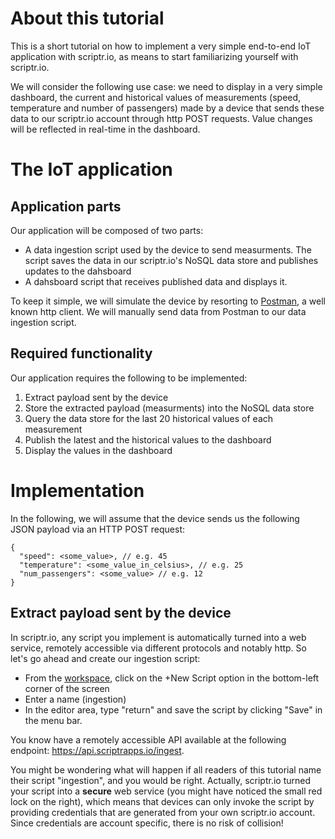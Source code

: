 # About this tutorial

This is a short tutorial on how to implement a very simple end-to-end IoT application with scriptr.io, as means to start familiarizing yourself with scriptr.io.

We will consider the following use case: we need to display in a very simple dashboard, the current and historical values of measurements (speed, temperature and number of passengers) made by a device that sends these data to our scriptr.io account through http POST requests. Value changes will be reflected in real-time in the dashboard.

# The IoT application

## Application parts

Our application will be composed of two parts:
- A data ingestion script used by the device to send measurments. The script saves the data in our scriptr.io's NoSQL data store and publishes updates to the dahsboard
- A dahsboard script that receives published data and displays it.

To keep it simple, we will simulate the device by resorting to [Postman](https://www.getpostman.com/products), a well known http client. We will manually send data from Postman to our data ingestion script. 

## Required functionality

Our application requires the following to be implemented:

1. Extract payload sent by the device 
2. Store the extracted payload (measurments) into the NoSQL data store
3. Query the data store for the last 20 historical values of each measurement
4. Publish the latest and the historical values to the dashboard
5. Display the values in the dashboard

# Implementation

In the following, we will assume that the device sends us the following JSON payload via an HTTP POST request:
```
{
  "speed": <some_value>, // e.g. 45
  "temperature": <some_value_in_celsius>, // e.g. 25
  "num_passengers": <some_value> // e.g. 12
}
```

## Extract payload sent by the device

In scriptr.io, any script you implement is automatically turned into a web service, remotely accessible via different protocols and notably http. So let's go ahead and create our ingestion script:
- From the [workspace](https://www.scrptr.io/workspace), click on the +New Script option in the bottom-left corner of the screen
- Enter a name (ingestion)
- In the editor area, type "return" and save the script by clicking "Save" in the menu bar.



You know have a remotely accessible API available at the following endpoint: https://api.scriptrapps.io/ingest.

You might be wondering what will happen if all readers of this tutorial name their script "ingestion", and you would be right. Actually, scriptr.io turned your script into a **secure** web service (you might have noticed the small red lock on the right), which means that devices can only invoke the script by providing credentials that are generated from your own scriptr.io account. Since credentials are account specific, there is no risk of collision!







